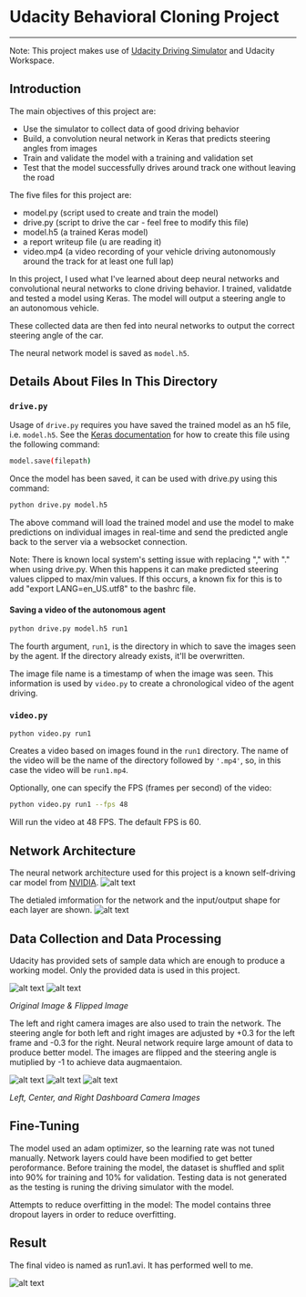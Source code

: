 # **Udacity Behavioral Cloning Project** 
---

Note: This project makes use of  [Udacity Driving Simulator](https://github.com/udacity/self-driving-car-sim) and Udacity Workspace.

[//]: # (Image References)

[image1]: ./examples/model_architecture.png
[image2]: ./examples/nvidia-architecture.png "NVIDIA Architecture"
[image3]: ./examples/original.jpg "Original Image"
[image4]: ./examples/flipped.jpg "Flipped Image"
[image5]: ./examples/left.jpg "Left Image"
[image6]: ./examples/center.jpg "Center Image"
[image7]: ./examples/right.jpg "Right Image"
[image8]: ./examples/run1.jpg


## Introduction


The main objectives of this project are:
* Use the simulator to collect data of good driving behavior
* Build, a convolution neural network in Keras that predicts steering angles from images
* Train and validate the model with a training and validation set
* Test that the model successfully drives around track one without leaving the road

The five files for this project are: 
* model.py (script used to create and train the model)
* drive.py (script to drive the car - feel free to modify this file)
* model.h5 (a trained Keras model)
* a report writeup file (u are reading it)
* video.mp4 (a video recording of your vehicle driving autonomously around the track for at least one full lap)

In this project, I used what I've learned about deep neural networks and convolutional neural networks to clone driving behavior. I trained, validatde and tested a model using Keras. The model will output a steering angle to an autonomous vehicle.

These collected data are then fed into neural networks to output the correct steering angle of the car. 

The neural network model is saved as `model.h5`. 
## Details About Files In This Directory

### `drive.py`

Usage of `drive.py` requires you have saved the trained model as an h5 file, i.e. `model.h5`. See the [Keras documentation](https://keras.io/getting-started/faq/#how-can-i-save-a-keras-model) for how to create this file using the following command:
```sh
model.save(filepath)
```

Once the model has been saved, it can be used with drive.py using this command:

```sh
python drive.py model.h5
```

The above command will load the trained model and use the model to make predictions on individual images in real-time and send the predicted angle back to the server via a websocket connection.

Note: There is known local system's setting issue with replacing "," with "." when using drive.py. When this happens it can make predicted steering values clipped to max/min values. If this occurs, a known fix for this is to add "export LANG=en_US.utf8" to the bashrc file.

#### Saving a video of the autonomous agent

```sh
python drive.py model.h5 run1
```

The fourth argument, `run1`, is the directory in which to save the images seen by the agent. If the directory already exists, it'll be overwritten.


The image file name is a timestamp of when the image was seen. This information is used by `video.py` to create a chronological video of the agent driving.

### `video.py`

```sh
python video.py run1
```

Creates a video based on images found in the `run1` directory. The name of the video will be the name of the directory followed by `'.mp4'`, so, in this case the video will be `run1.mp4`.

Optionally, one can specify the FPS (frames per second) of the video:

```sh
python video.py run1 --fps 48
```

Will run the video at 48 FPS. The default FPS is 60.

## Network Architecture

The neural network architecture used for this project is a known self-driving car model from [NVIDIA](https://devblogs.nvidia.com/deep-learning-self-driving-cars/).
![alt text][image2]

The detialed imformation for the network and the input/output shape for each layer are shown.
![alt text][image1]

## Data Collection and Data Processing

Udacity has provided sets of sample data which are enough to produce a working model. Only the provided data is used in this project.

![alt text][image3]
![alt text][image4]

_Original Image & Flipped Image_

The left and right camera images are also used to train the network.
The steering angle for both left and right images are adjusted by +0.3 for the left frame and -0.3 for the right. Neural network require large amount of data to produce better model. The images are flipped and the steering angle is mutiplied by -1 to achieve data augmaentaion.

![alt text][image5]
![alt text][image6]
![alt text][image7]

_Left, Center, and Right Dashboard Camera Images_



## Fine-Tuning

The model used an adam optimizer, so the learning rate was not tuned manually. Network layers could have been modified to get better peroformance.
Before training the model, the dataset is shuffled and split into 90% for training and 10% for validation. Testing data is not generated as the testing is runing the driving simulator with the model.

Attempts to reduce overfitting in the model:
The model contains three dropout layers in order to reduce overfitting.


## Result

The final video is named as run1.avi. It has performed well to me.

![alt text][image8]
